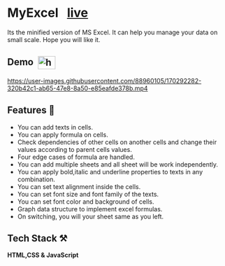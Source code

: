 # MyExcel &nbsp; [live](https://myexcell.netlify.app)

Its the minified version of MS Excel.
It can help you manage your data on small scale.
Hope you will like it.
 


## Demo &nbsp;<a href="https://youtu.be/qkU3X2d_GvE" target="blank"><img align="center" src="https://raw.githubusercontent.com/rahuldkjain/github-profile-readme-generator/master/src/images/icons/Social/youtube.svg" alt="hardeep nain" height="30" width="40" /></a>

https://user-images.githubusercontent.com/88960105/170292282-320b42c1-ab65-47e8-8a50-e85eafde378b.mp4


## Features 📝

- You can add texts in cells. 
- You can apply formula on cells. 
- Check dependencies of other cells on another cells and change their values according to parent cells values. 
- Four edge cases of formula are handled. 
- You can add multiple sheets and all sheet will be work independently. 
- You can apply bold,italic and underline properties to texts in any combination. 
- You can set text alignment inside the cells. 
- You can set font size and font family of the texts. 
- You can set font color and background of cells. 
- Graph data structure to implement excel formulas.
- On switching, you will your sheet same as you left.


## Tech Stack ⚒

**HTML,CSS & JavaScript**

